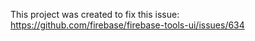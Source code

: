 This project was created to fix this issue:
https://github.com/firebase/firebase-tools-ui/issues/634